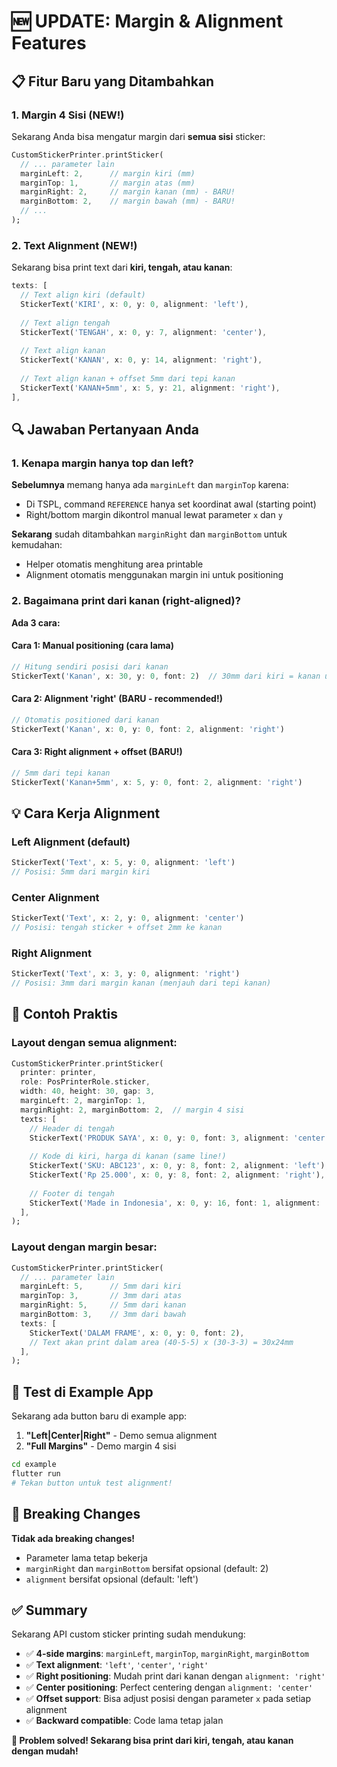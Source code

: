 # 🆕 UPDATE: Margin & Alignment Features

## 📋 **Fitur Baru yang Ditambahkan**

### 1. **Margin 4 Sisi (NEW!)**

Sekarang Anda bisa mengatur margin dari **semua sisi** sticker:

```dart
CustomStickerPrinter.printSticker(
  // ... parameter lain
  marginLeft: 2,      // margin kiri (mm)
  marginTop: 1,       // margin atas (mm)  
  marginRight: 2,     // margin kanan (mm) - BARU!
  marginBottom: 2,    // margin bawah (mm) - BARU!
  // ...
);
```

### 2. **Text Alignment (NEW!)**

Sekarang bisa print text dari **kiri, tengah, atau kanan**:

```dart
texts: [
  // Text align kiri (default)
  StickerText('KIRI', x: 0, y: 0, alignment: 'left'),
  
  // Text align tengah  
  StickerText('TENGAH', x: 0, y: 7, alignment: 'center'),
  
  // Text align kanan
  StickerText('KANAN', x: 0, y: 14, alignment: 'right'),
  
  // Text align kanan + offset 5mm dari tepi kanan
  StickerText('KANAN+5mm', x: 5, y: 21, alignment: 'right'),
],
```

## 🔍 **Jawaban Pertanyaan Anda**

### 1. **Kenapa margin hanya top dan left?**

**Sebelumnya** memang hanya ada `marginLeft` dan `marginTop` karena:
- Di TSPL, command `REFERENCE` hanya set koordinat awal (starting point)
- Right/bottom margin dikontrol manual lewat parameter `x` dan `y`

**Sekarang** sudah ditambahkan `marginRight` dan `marginBottom` untuk kemudahan:
- Helper otomatis menghitung area printable
- Alignment otomatis menggunakan margin ini untuk positioning

### 2. **Bagaimana print dari kanan (right-aligned)?**

**Ada 3 cara:**

#### Cara 1: Manual positioning (cara lama)
```dart
// Hitung sendiri posisi dari kanan
StickerText('Kanan', x: 30, y: 0, font: 2)  // 30mm dari kiri = kanan untuk sticker 40mm
```

#### Cara 2: Alignment 'right' (BARU - recommended!)
```dart
// Otomatis positioned dari kanan
StickerText('Kanan', x: 0, y: 0, font: 2, alignment: 'right')
```

#### Cara 3: Right alignment + offset (BARU!)
```dart
// 5mm dari tepi kanan
StickerText('Kanan+5mm', x: 5, y: 0, font: 2, alignment: 'right')
```

## 💡 **Cara Kerja Alignment**

### Left Alignment (default)
```dart
StickerText('Text', x: 5, y: 0, alignment: 'left')
// Posisi: 5mm dari margin kiri
```

### Center Alignment  
```dart
StickerText('Text', x: 2, y: 0, alignment: 'center')
// Posisi: tengah sticker + offset 2mm ke kanan
```

### Right Alignment
```dart
StickerText('Text', x: 3, y: 0, alignment: 'right')  
// Posisi: 3mm dari margin kanan (menjauh dari tepi kanan)
```

## 🧪 **Contoh Praktis**

### Layout dengan semua alignment:
```dart
CustomStickerPrinter.printSticker(
  printer: printer,
  role: PosPrinterRole.sticker,
  width: 40, height: 30, gap: 3,
  marginLeft: 2, marginTop: 1, 
  marginRight: 2, marginBottom: 2,  // margin 4 sisi
  texts: [
    // Header di tengah
    StickerText('PRODUK SAYA', x: 0, y: 0, font: 3, alignment: 'center'),
    
    // Kode di kiri, harga di kanan (same line!)
    StickerText('SKU: ABC123', x: 0, y: 8, font: 2, alignment: 'left'),
    StickerText('Rp 25.000', x: 0, y: 8, font: 2, alignment: 'right'),
    
    // Footer di tengah
    StickerText('Made in Indonesia', x: 0, y: 16, font: 1, alignment: 'center'),
  ],
);
```

### Layout dengan margin besar:
```dart
CustomStickerPrinter.printSticker(
  // ... parameter lain
  marginLeft: 5,      // 5mm dari kiri
  marginTop: 3,       // 3mm dari atas
  marginRight: 5,     // 5mm dari kanan  
  marginBottom: 3,    // 3mm dari bawah
  texts: [
    StickerText('DALAM FRAME', x: 0, y: 0, font: 2),
    // Text akan print dalam area (40-5-5) x (30-3-3) = 30x24mm
  ],
);
```

## 🎯 **Test di Example App**

Sekarang ada button baru di example app:

1. **"Left|Center|Right"** - Demo semua alignment
2. **"Full Margins"** - Demo margin 4 sisi

```bash
cd example
flutter run
# Tekan button untuk test alignment!
```

## 🔧 **Breaking Changes**

**Tidak ada breaking changes!** 
- Parameter lama tetap bekerja
- `marginRight` dan `marginBottom` bersifat opsional (default: 2)
- `alignment` bersifat opsional (default: 'left')

## ✅ **Summary**

Sekarang API custom sticker printing sudah mendukung:

- ✅ **4-side margins**: `marginLeft`, `marginTop`, `marginRight`, `marginBottom`
- ✅ **Text alignment**: `'left'`, `'center'`, `'right'`  
- ✅ **Right positioning**: Mudah print dari kanan dengan `alignment: 'right'`
- ✅ **Center positioning**: Perfect centering dengan `alignment: 'center'`
- ✅ **Offset support**: Bisa adjust posisi dengan parameter `x` pada setiap alignment
- ✅ **Backward compatible**: Code lama tetap jalan

**🎉 Problem solved! Sekarang bisa print dari kiri, tengah, atau kanan dengan mudah!**
